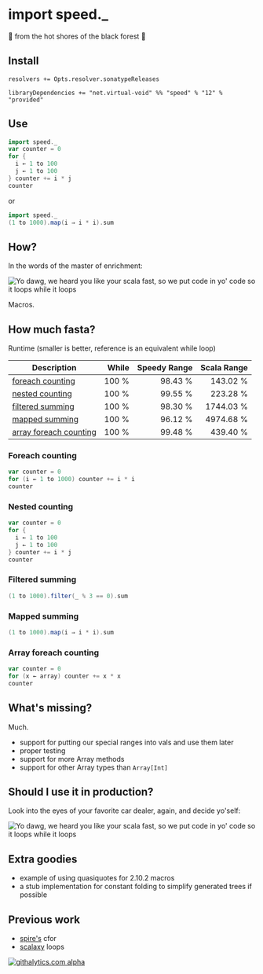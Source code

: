 import speed._
==============
:cake: from the hot shores of the black forest :cake:

Install
-------

```
resolvers += Opts.resolver.sonatypeReleases

libraryDependencies += "net.virtual-void" %% "speed" % "12" % "provided"
```

Use
---

```scala
import speed._
var counter = 0
for {
  i ← 1 to 100
  j ← 1 to 100
} counter += i * j
counter
```

or

```scala
import speed._
(1 to 1000).map(i ⇒ i * i).sum
```

How?
----

In the words of the master of enrichment:


![Yo dawg, we heard you like your scala fast, so we put code in yo' code so it loops while it loops](http://i.imgur.com/fAZMT1J.png)

Macros.


How much fasta?
---------------

Runtime (smaller is better, reference is an equivalent while loop)

|Description|While|Speedy Range|Scala Range|
|-----------|----:|-----------:|----------:|
|[foreach counting](#foreach-counting) | 100 % | 98.43 % | 143.02 %
|[nested counting](#nested-counting)   | 100 % | 99.55 % | 223.28 %
|[filtered summing](#filtered-summing) | 100 % | 98.30 % | 1744.03 %
|[mapped summing](#mapped-summing)     | 100 % | 96.12 % | 4974.68 %
|[array foreach counting](#array-foreach-counting) | 100 % | 99.48 % | 439.40 %


### Foreach counting

```scala
var counter = 0
for (i ← 1 to 1000) counter += i * i
counter
```

### Nested counting
```scala
var counter = 0
for {
  i ← 1 to 100
  j ← 1 to 100
} counter += i * j
counter
```

### Filtered summing
```scala
(1 to 1000).filter(_ % 3 == 0).sum
```

### Mapped summing
```scala
(1 to 1000).map(i ⇒ i * i).sum
```

### Array foreach counting
```scala
var counter = 0
for (x ← array) counter += x * x
counter
```

What's missing?
---------------

Much.

 * support for putting our special ranges into vals and use them later
 * proper testing
 * support for more Array methods
 * support for other Array types than `Array[Int]`


Should I use it in production?
------------------------------

Look into the eyes of your favorite car dealer, again, and decide yo'self:

![Yo dawg, we heard you like your scala fast, so we put code in yo' code so it loops while it loops](http://i.imgur.com/fAZMT1J.png)


Extra goodies
-------------

 * example of using quasiquotes for 2.10.2 macros
 * a stub implementation for constant folding to simplify generated trees if possible


Previous work
-------------

 * [spire's][spire] cfor
 * [scalaxy][scalaxy] loops

[spire]: https://github.com/non/spire
[scalaxy]: https://github.com/ochafik/Scalaxy

[![githalytics.com alpha](https://cruel-carlota.pagodabox.com/fd91a42ebd2f69382ea34cfc2a09d9ed "githalytics.com")](http://githalytics.com/jrudolph/speed)

